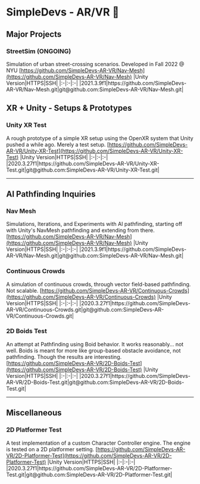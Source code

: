 # SimpleDevs - AR/VR 👋

<!--

**Here are some ideas to get you started:**

🙋‍♀️ A short introduction - what is your organization all about?
🌈 Contribution guidelines - how can the community get involved?
👩‍💻 Useful resources - where can the community find your docs? Is there anything else the community should know?
🍿 Fun facts - what does your team eat for breakfast?
🧙 Remember, you can do mighty things with the power of [Markdown](https://docs.github.com/github/writing-on-github/getting-started-with-writing-and-formatting-on-github/basic-writing-and-formatting-syntax)

To break up URLs so that they don't hyperlink inside of Github, use the Zero-Space Width character `&#xfeff;` or &#65279;
* For HTTPS URLs, add between `https` and `:`.
* For SSH URLs, add after `@`.
-->

## Major Projects

### StreetSim (ONGOING)
Simulation of urban street-crossing scenarios. Developed in Fall 2022 @ NYU
[https://github.com/SimpleDevs-AR-VR/Nav-Mesh](https://github.com/SimpleDevs-AR-VR/Nav-Mesh)
|Unity Version|HTTPS|SSH|
|:-|:-|:-|
|2021.3.9f1|https&#xfeff;://github.com/SimpleDevs-AR-VR/Nav-Mesh.git|git@&#xfeff;github.com:SimpleDevs-AR-VR/Nav-Mesh.git|


## XR + Unity - Setups & Prototypes

### Unity XR Test
A rough prototype of a simple XR setup using the OpenXR system that Unity pushed a while ago. Merely a test setup.
[https://github.com/SimpleDevs-AR-VR/Unity-XR-Test](https://github.com/SimpleDevs-AR-VR/Unity-XR-Test)
|Unity Version|HTTPS|SSH|
|:-|:-|:-|
|2020.3.27f1|https&#xfeff;://github.com/SimpleDevs-AR-VR/Unity-XR-Test.git|git@&#xfeff;github.com:SimpleDevs-AR-VR/Unity-XR-Test.git|

---

## AI Pathfinding Inquiries

### Nav Mesh
Simulations, Iterations, and Experiments with AI pathfinding, starting off with Unity's NavMesh pathfinding and extending from there.
[https://github.com/SimpleDevs-AR-VR/Nav-Mesh](https://github.com/SimpleDevs-AR-VR/Nav-Mesh)
|Unity Version|HTTPS|SSH|
|:-|:-|:-|
|2021.3.9f1|https&#xfeff;://github.com/SimpleDevs-AR-VR/Nav-Mesh.git|git@&#xfeff;github.com:SimpleDevs-AR-VR/Nav-Mesh.git|

### Continuous Crowds
A simulation of continuous crowds, through vector field-based pathfinding. Not scalable.
[https://github.com/SimpleDevs-AR-VR/Continuous-Crowds](https://github.com/SimpleDevs-AR-VR/Continuous-Crowds)
|Unity Version|HTTPS|SSH|
|:-|:-|:-|
|2020.3.27f1|https&#xfeff;://github.com/SimpleDevs-AR-VR/Continuous-Crowds.git|git@&#xfeff;github.com:SimpleDevs-AR-VR/Continuous-Crowds.git|

### 2D Boids Test
An attempt at Pathfinding using Boid behavior. It works reasonably... not well. Boids is meant for more like group-based obstacle avoidance, not pathfinding. Though the results are interesting.
[https://github.com/SimpleDevs-AR-VR/2D-Boids-Test](https://github.com/SimpleDevs-AR-VR/2D-Boids-Test)
|Unity Version|HTTPS|SSH|
|:-|:-|:-|
|2020.3.27f1|https&#xfeff;://github.com/SimpleDevs-AR-VR/2D-Boids-Test.git|git@&#xfeff;github.com:SimpleDevs-AR-VR/2D-Boids-Test.git|

---

## Miscellaneous

### 2D Platformer Test
A test implementation of a custom Character Controller engine. The engine is tested on a 2D platformer setting.
[https://github.com/SimpleDevs-AR-VR/2D-Platformer-Test](https://github.com/SimpleDevs-AR-VR/2D-Platformer-Test)
|Unity Version|HTTPS|SSH|
|:-|:-|:-|
|2020.3.27f1|https&#xfeff;://github.com/SimpleDevs-AR-VR/2D-Platformer-Test.git|git@&#xfeff;github.com:SimpleDevs-AR-VR/2D-Platformer-Test.git|
